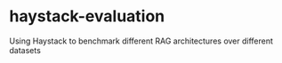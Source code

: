 # haystack-evaluation
Using Haystack to benchmark different RAG architectures over different datasets
